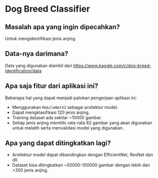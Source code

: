 # Dog Breed Classifier

## Masalah apa yang ingin dipecahkan?

Untuk mengidentifikasi jenis anjing.

## Data-nya darimana?

Data yang digunakan diambil dari https://www.kaggle.com/c/dog-breed-identification/data

## Apa saja fitur dari aplikasi ini?

Beberapa hal yang dapat menjadi patokan pengerjaan aplikasi ini:
* Menggunakan `MobileNetV2` sebagai arsitektur model.
* Dapat mengklasifikasi 120 jenis anjing.
* Training dataset ada sekitar ~10000 gambar.
* Setiap jenis anjing memiliki rata-rata 82 gambar yang akan digunakan untuk melatih serta menvalidasi model yang digunakan.

## Apa yang dapat ditingkatkan lagi?

* Arsitektur model dapat dibandingkan dengan EfficientNet, ResNet dan dll.
* Dataset bisa ditingkatkan ~50000-100000 gambar dengan lebih dari >300 jenis anjing.

